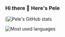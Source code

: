 ### Hi there 👋 Here's Pele

<!--
**pelpan/pelpan** is a ✨ _special_ ✨ repository because its `README.md` (this file) appears on your GitHub profile.

Here are some ideas to get you started:

- 🔭 I’m currently working on ...
- 🌱 I’m currently learning ...
- 👯 I’m looking to collaborate on ...
- 🤔 I’m looking for help with ...
- 💬 Ask me about ...
- 📫 How to reach me: ...
- 😄 Pronouns: ...
- ⚡ Fun fact: ...
-->
[![Pele's GitHub stats](https://github-readme-stats.vercel.app/api?username=pelpan)

![Most used languages](https://github-readme-stats.vercel.app/api/top-langs/?username=pelpan&layout=compact&hide_border=true&langs_count=10)
